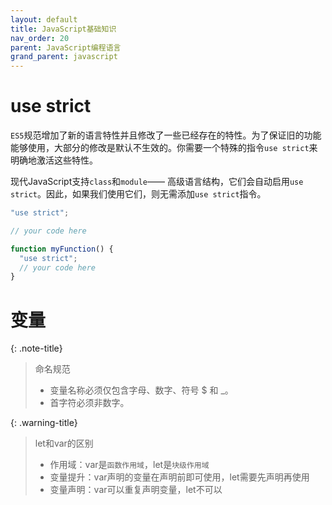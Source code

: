 ```yaml
---
layout: default
title: JavaScript基础知识
nav_order: 20
parent: JavaScript编程语言
grand_parent: javascript
---
```


# use strict

`ES5`规范增加了新的语言特性并且修改了一些已经存在的特性。为了保证旧的功能能够使用，大部分的修改是默认不生效的。你需要一个特殊的指令`use strict`来明确地激活这些特性。

现代JavaScript支持`class`和`module`—— 高级语言结构，它们会自动启用`use strict`。因此，如果我们使用它们，则无需添加`use strict`指令。

```javascript
"use strict";

// your code here
```

```javascript
function myFunction() {
  "use strict";
  // your code here
}
```

# 变量

{: .note-title}
> 命名规范
> 
> - 变量名称必须仅包含字母、数字、符号 $ 和 _。
> - 首字符必须非数字。

{: .warning-title}
> let和var的区别
> 
> - 作用域：var是`函数作用域`，let是`块级作用域`
> - 变量提升：var声明的变量在声明前即可使用，let需要先声明再使用
> - 变量声明：var可以重复声明变量，let不可以


